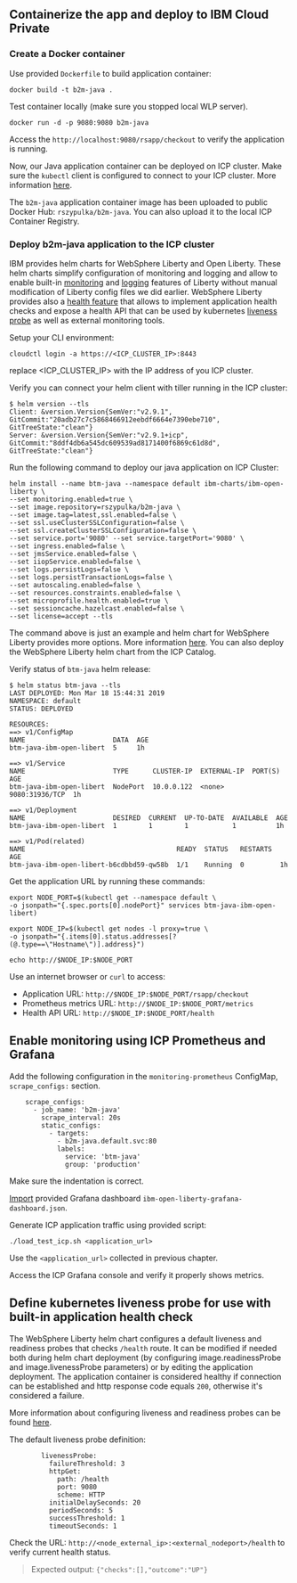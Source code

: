 ## Containerize the app and deploy to IBM Cloud Private

### Create a Docker container

Use provided `Dockerfile` to build application container:

```
docker build -t b2m-java .
```

Test container locally (make sure you stopped local WLP server).

```
docker run -d -p 9080:9080 b2m-java
```
Access the `http://localhost:9080/rsapp/checkout` to verify the application is running.


Now, our Java application container can be deployed on ICP cluster. Make sure the `kubectl` client is configured to connect to your ICP cluster. More information [here](https://www.ibm.com/support/knowledgecenter/SSBS6K_3.1.1/manage_cluster/install_kubectl.html).

The `b2m-java` application container image has been uploaded to public Docker Hub: `rszypulka/b2m-java`. You can also upload it to the local ICP Container Registry.

### Deploy b2m-java application to the ICP cluster

IBM provides helm charts for WebSphere Liberty and Open Liberty. These helm charts simplify configuration of monitoring and logging and allow to enable built-in [monitoring](https://www.ibm.com/support/knowledgecenter/en/SSEQTP_liberty/com.ibm.websphere.wlp.doc/ae/twlp_mp_metrics_monitor.html) and [logging](https://www.ibm.com/support/knowledgecenter/en/SSEQTP_liberty/com.ibm.websphere.wlp.doc/ae/rwlp_logging.html) features of Liberty without manual modification of Liberty config files we did earlier. WebSphere Liberty provides also a [health feature](https://www.ibm.com/support/knowledgecenter/en/SSEQTP_liberty/com.ibm.websphere.wlp.doc/ae/twlp_microprofile_healthcheck.html) that allows to implement application health checks and expose a health API that can be used by kubernetes [liveness probe](https://kubernetes.io/docs/tasks/configure-pod-container/configure-liveness-readiness-probes/) as well as external monitoring tools. 

Setup your CLI environment:

```
cloudctl login -a https://<ICP_CLUSTER_IP>:8443
```
replace <ICP_CLUSTER_IP> with the IP address of you ICP cluster.

Verify you can connect your helm client with tiller running in the ICP cluster:

```
$ helm version --tls
Client: &version.Version{SemVer:"v2.9.1", GitCommit:"20adb27c7c5868466912eebdf6664e7390ebe710", GitTreeState:"clean"}
Server: &version.Version{SemVer:"v2.9.1+icp", GitCommit:"8ddf4db6a545dc609539ad8171400f6869c61d8d", GitTreeState:"clean"}
```

Run the following command to deploy our java application on ICP Cluster:

```
helm install --name btm-java --namespace default ibm-charts/ibm-open-liberty \
--set monitoring.enabled=true \
--set image.repository=rszypulka/b2m-java \
--set image.tag=latest,ssl.enabled=false \
--set ssl.useClusterSSLConfiguration=false \
--set ssl.createClusterSSLConfiguration=false \
--set service.port='9080' --set service.targetPort='9080' \
--set ingress.enabled=false \
--set jmsService.enabled=false \
--set iiopService.enabled=false \
--set logs.persistLogs=false \
--set logs.persistTransactionLogs=false \
--set autoscaling.enabled=false \
--set resources.constraints.enabled=false \
--set microprofile.health.enabled=true \
--set sessioncache.hazelcast.enabled=false \
--set license=accept --tls
```

The command above is just an example and helm chart for WebSphere Liberty provides more options. More information [here](https://github.com/IBM/charts/tree/master/stable/ibm-websphere-liberty).
You can also deploy the WebSphere Liberty helm chart from the ICP Catalog.

Verify status of `btm-java` helm release:

```
$ helm status btm-java --tls
LAST DEPLOYED: Mon Mar 18 15:44:31 2019
NAMESPACE: default
STATUS: DEPLOYED

RESOURCES:
==> v1/ConfigMap
NAME                      DATA  AGE
btm-java-ibm-open-libert  5     1h

==> v1/Service
NAME                      TYPE      CLUSTER-IP  EXTERNAL-IP  PORT(S)         AGE
btm-java-ibm-open-libert  NodePort  10.0.0.122  <none>       9080:31936/TCP  1h

==> v1/Deployment
NAME                      DESIRED  CURRENT  UP-TO-DATE  AVAILABLE  AGE
btm-java-ibm-open-libert  1        1        1           1          1h

==> v1/Pod(related)
NAME                                      READY  STATUS   RESTARTS  AGE
btm-java-ibm-open-libert-b6cdbbd59-qw58b  1/1    Running  0         1h
```

Get the application URL by running these commands:
```
export NODE_PORT=$(kubectl get --namespace default \
-o jsonpath="{.spec.ports[0].nodePort}" services btm-java-ibm-open-libert)

export NODE_IP=$(kubectl get nodes -l proxy=true \
-o jsonpath="{.items[0].status.addresses[?(@.type==\"Hostname\")].address}")

echo http://$NODE_IP:$NODE_PORT
```

Use an internet browser or `curl` to access:
- Application URL: `http://$NODE_IP:$NODE_PORT/rsapp/checkout`
- Prometheus metrics URL: `http://$NODE_IP:$NODE_PORT/metrics`
- Health API URL: `http://$NODE_IP:$NODE_PORT/health`

## Enable monitoring using ICP Prometheus and Grafana

Add the following configuration in the `monitoring-prometheus` ConfigMap, `scrape_configs:` section.

```
    scrape_configs:
      - job_name: 'b2m-java'
        scrape_interval: 20s
        static_configs:
          - targets:
            - b2m-java.default.svc:80
            labels:
              service: 'btm-java'
              group: 'production'
```
Make sure the indentation is correct.

[Import](http://docs.grafana.org/reference/export_import/) provided Grafana dashboard `ibm-open-liberty-grafana-dashboard.json`.

Generate ICP application traffic using provided script:

```
./load_test_icp.sh <application_url>
```
Use the `<application_url>` collected in previous chapter.

Access the ICP Grafana console and verify it properly shows metrics.


## Define kubernetes liveness probe for use with built-in application health check

The WebSphere Liberty helm chart configures a default liveness and readiness probes that checks `/health` route. It can be modified if needed both during helm chart deployment (by configuring image.readinessProbe and image.livenessProbe parameters) or by editing the application deployment. The application container is considered healthy if connection can be established and http response code equals `200`, otherwise it's considered a failure.

More information about configuring liveness and readiness probes can be found [here](https://kubernetes.io/docs/tasks/configure-pod-container/configure-liveness-readiness-probes/).

The default liveness probe definition:
```
        livenessProbe:
          failureThreshold: 3
          httpGet:
            path: /health
            port: 9080
            scheme: HTTP
          initialDelaySeconds: 20
          periodSeconds: 5
          successThreshold: 1
          timeoutSeconds: 1
```
Check the URL: `http://<node_external_ip>:<external_nodeport>/health` to verify current health status.

>Expected output: `{"checks":[],"outcome":"UP"}`


